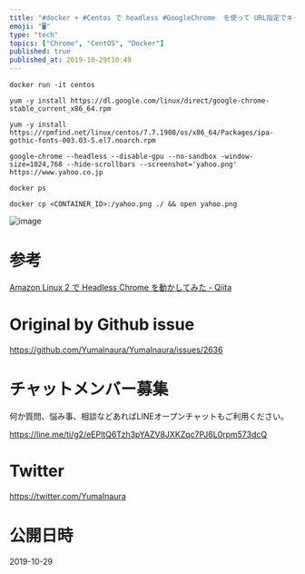 ```yaml
---
title: "#docker + #Centos で headless #GoogleChrome  を使って URL指定でキャプチャ画像を作成する"
emoji: "🖥"
type: "tech"
topics: ["Chrome", "CentOS", "Docker"]
published: true
published_at: 2019-10-29t10:49
---
```


```
docker run -it centos
```


```
yum -y install https://dl.google.com/linux/direct/google-chrome-stable_current_x86_64.rpm

yum -y install https://rpmfind.net/linux/centos/7.7.1908/os/x86_64/Packages/ipa-gothic-fonts-003.03-5.el7.noarch.rpm

google-chrome --headless --disable-gpu --no-sandbox -window-size=1024,768 --hide-scrollbars --screenshot='yahoo.png' https://www.yahoo.co.jp
```

```
docker ps 

docker cp <CONTAINER_ID>:/yahoo.png ./ && open yahoo.png
```

![image](https://user-images.githubusercontent.com/13635059/67725956-8abfb980-fa27-11e9-9f82-8131686aa85c.png)

# 参考

[Amazon Linux 2 で Headless Chrome を動かしてみた - Qiita](https://qiita.com/aibax/items/fade7e417f6c096a879b)

# Original by Github issue

https://github.com/YumaInaura/YumaInaura/issues/2636








<!-- Update From Qiita API -->

# チャットメンバー募集


何か質問、悩み事、相談などあればLINEオープンチャットもご利用ください。

https://line.me/ti/g2/eEPltQ6Tzh3pYAZV8JXKZqc7PJ6L0rpm573dcQ





# Twitter


https://twitter.com/YumaInaura


<!-- Update From Qiita API -->



# 公開日時

2019-10-29
